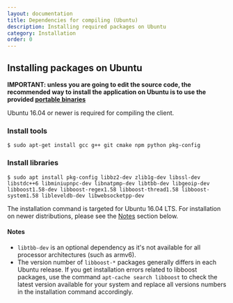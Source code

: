 ```yaml
---
layout: documentation
title: Dependencies for compiling (Ubuntu)
description: Installing required packages on Ubuntu
category: Installation
order: 0
---
```


## Installing packages on Ubuntu

**IMPORTANT: unless you are going to edit the source code, the recommended way to install the application on Ubuntu is to use the provided [portable binaries](/docs/installation/linux-binaries.html)**

Ubuntu 16.04 or newer is required for compiling the client.

### Install tools

`$ sudo apt-get install gcc g++ git cmake npm python pkg-config`

### Install libraries

`$ sudo apt install pkg-config libbz2-dev zlib1g-dev libssl-dev libstdc++6 libminiupnpc-dev libnatpmp-dev libtbb-dev libgeoip-dev libboost1.58-dev libboost-regex1.58 libboost-thread1.58 libboost-system1.58 libleveldb-dev libwebsocketpp-dev`

The installation command is targeted for Ubuntu 16.04 LTS. For installation on newer distributions, please see the [Notes](#notes) section below.

#### Notes

* `libtbb-dev` is an optional dependency as it's not available for all processor architectures (such as armv6).
* The version number of `libboost-*` packages generally differs in each Ubuntu release. If you get installation errors related to libboost packages, use the command `apt-cache search libboost` to check the latest version available for your system and replace all versions numbers in the installation command accordingly. 